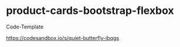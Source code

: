 # product-cards-bootstrap-flexbox

Code-Template <br/>

https://codesandbox.io/s/quiet-butterfly-ibqgs
